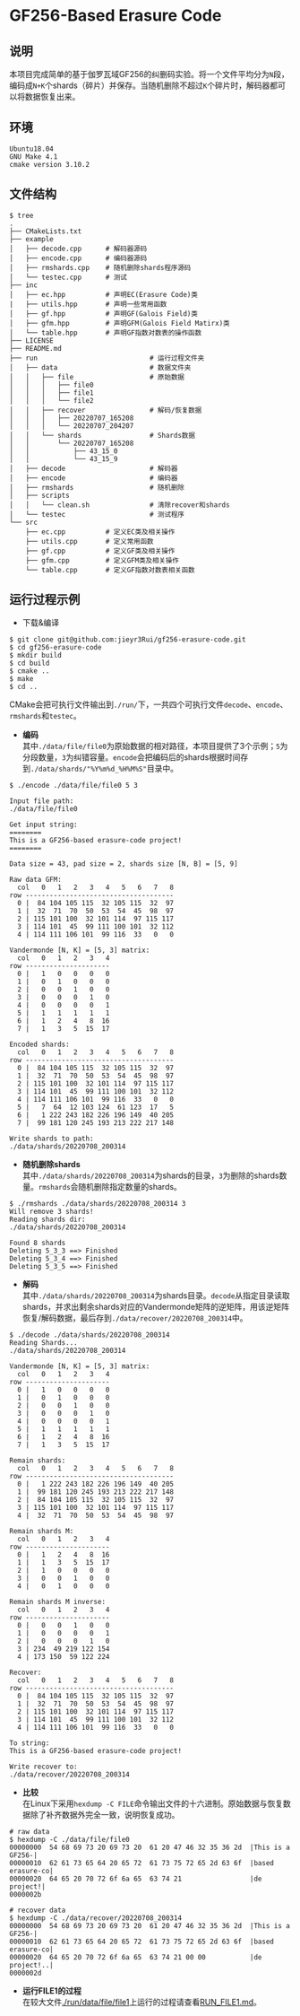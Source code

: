 # GF256-Based Erasure Code 

## 说明
本项目完成简单的基于伽罗瓦域GF256的纠删码实验。将一个文件平均分为`N`段，编码成`N+K`个shards（碎片）并保存。当随机删除不超过`K`个碎片时，解码器都可以将数据恢复出来。

## 环境
```
Ubuntu18.04
GNU Make 4.1
cmake version 3.10.2
``` 

## 文件结构
```
$ tree
.
├── CMakeLists.txt
├── example
│   ├── decode.cpp      # 解码器源码
│   ├── encode.cpp      # 编码器源码
│   ├── rmshards.cpp    # 随机删除shards程序源码
│   └── testec.cpp      # 测试
├── inc
│   ├── ec.hpp          # 声明EC(Erasure Code)类
|   ├── utils.hpp       # 声明一些常用函数
│   ├── gf.hpp          # 声明GF(Galois Field)类
│   ├── gfm.hpp         # 声明GFM(Galois Field Matirx)类
│   └── table.hpp       # 声明GF指数对数表的操作函数
├── LICENSE
├── README.md
├── run                            # 运行过程文件夹
│   ├── data                       # 数据文件夹
│   │   ├── file                   # 原始数据
│   │   │   ├── file0
│   │   │   ├── file1
│   │   │   └── file2
│   │   ├── recover                # 解码/恢复数据
│   │   │   ├── 20220707_165208
│   │   │   └── 20220707_204207
│   │   └── shards                 # Shards数据
│   │       └── 20220707_165208
│   │           ├── 43_15_0
│   │           └── 43_15_9
│   ├── decode                     # 解码器
│   ├── encode                     # 编码器
│   ├── rmshards                   # 随机删除
│   ├── scripts
│   │   └── clean.sh               # 清除recover和shards
│   └── testec                     # 测试程序
└── src
    ├── ec.cpp          # 定义EC类及相关操作
    ├── utils.cpp       # 定义常用函数
    ├── gf.cpp          # 定义GF类及相关操作
    ├── gfm.cpp         # 定义GFM类及相关操作
    └── table.cpp       # 定义GF指数对数表相关函数
```

## 运行过程示例
* 下载&编译<br>
```
$ git clone git@github.com:jieyr3Rui/gf256-erasure-code.git
$ cd gf256-erasure-code
$ mkdir build
$ cd build
$ cmake ..
$ make 
$ cd ..
```
CMake会把可执行文件输出到`./run/`下，一共四个可执行文件`decode`、`encode`、`rmshards`和`testec`。
* **编码**<br>
其中`./data/file/file0`为原始数据的相对路径，本项目提供了3个示例；`5`为分段数量，`3`为纠错容量。`encode`会把编码后的shards根据时间存到`./data/shards/"%Y%m%d_%H%M%S"`目录中。
```
$ ./encode ./data/file/file0 5 3

Input file path:
./data/file/file0

Get input string:
========
This is a GF256-based erasure-code project!
========

Data size = 43, pad size = 2, shards size [N, B] = [5, 9]

Raw data GFM:
  col   0   1   2   3   4   5   6   7   8
row -------------------------------------
  0 |  84 104 105 115  32 105 115  32  97
  1 |  32  71  70  50  53  54  45  98  97
  2 | 115 101 100  32 101 114  97 115 117
  3 | 114 101  45  99 111 100 101  32 112
  4 | 114 111 106 101  99 116  33   0   0

Vandermonde [N, K] = [5, 3] matrix:
  col   0   1   2   3   4
row ---------------------
  0 |   1   0   0   0   0
  1 |   0   1   0   0   0
  2 |   0   0   1   0   0
  3 |   0   0   0   1   0
  4 |   0   0   0   0   1
  5 |   1   1   1   1   1
  6 |   1   2   4   8  16
  7 |   1   3   5  15  17

Encoded shards:
  col   0   1   2   3   4   5   6   7   8
row -------------------------------------
  0 |  84 104 105 115  32 105 115  32  97
  1 |  32  71  70  50  53  54  45  98  97
  2 | 115 101 100  32 101 114  97 115 117
  3 | 114 101  45  99 111 100 101  32 112
  4 | 114 111 106 101  99 116  33   0   0
  5 |   7  64  12 103 124  61 123  17   5
  6 |   1 222 243 182 226 196 149  40 205
  7 |  99 181 120 245 193 213 222 217 148

Write shards to path:
./data/shards/20220708_200314
```

* **随机删除shards**<br>
其中`./data/shards/20220708_200314`为shards的目录，`3`为删除的shards数量。`rmshards`会随机删除指定数量的shards。
```
$ ./rmshards ./data/shards/20220708_200314 3
Will remove 3 shards!
Reading shards dir:
./data/shards/20220708_200314

Found 8 shards
Deleting 5_3_3 ==> Finished
Deleting 5_3_4 ==> Finished
Deleting 5_3_5 ==> Finished
```

* **解码**<br>
其中`./data/shards/20220708_200314`为shards目录。`decode`从指定目录读取shards，并求出剩余shards对应的Vandermonde矩阵的逆矩阵，用该逆矩阵恢复/解码数据，最后存到`./data/recover/20220708_200314`中。
```
$ ./decode ./data/shards/20220708_200314
Reading Shards...
./data/shards/20220708_200314

Vandermonde [N, K] = [5, 3] matrix:
  col   0   1   2   3   4
row ---------------------
  0 |   1   0   0   0   0
  1 |   0   1   0   0   0
  2 |   0   0   1   0   0
  3 |   0   0   0   1   0
  4 |   0   0   0   0   1
  5 |   1   1   1   1   1
  6 |   1   2   4   8  16
  7 |   1   3   5  15  17

Remain shards:
  col   0   1   2   3   4   5   6   7   8
row -------------------------------------
  0 |   1 222 243 182 226 196 149  40 205
  1 |  99 181 120 245 193 213 222 217 148
  2 |  84 104 105 115  32 105 115  32  97
  3 | 115 101 100  32 101 114  97 115 117
  4 |  32  71  70  50  53  54  45  98  97

Remain shards M:
  col   0   1   2   3   4
row ---------------------
  0 |   1   2   4   8  16
  1 |   1   3   5  15  17
  2 |   1   0   0   0   0
  3 |   0   0   1   0   0
  4 |   0   1   0   0   0

Remain shards M inverse:
  col   0   1   2   3   4
row ---------------------
  0 |   0   0   1   0   0
  1 |   0   0   0   0   1
  2 |   0   0   0   1   0
  3 | 234  49 219 122 154
  4 | 173 150  59 122 224

Recover:
  col   0   1   2   3   4   5   6   7   8
row -------------------------------------
  0 |  84 104 105 115  32 105 115  32  97
  1 |  32  71  70  50  53  54  45  98  97
  2 | 115 101 100  32 101 114  97 115 117
  3 | 114 101  45  99 111 100 101  32 112
  4 | 114 111 106 101  99 116  33   0   0

To string:
This is a GF256-based erasure-code project!

Write recover to:
./data/recover/20220708_200314
```

* **比较**<br>
在Linux下采用`hexdump -C FILE`命令输出文件的十六进制。原始数据与恢复数据除了补齐数据外完全一致，说明恢复成功。
```
# raw data
$ hexdump -C ./data/file/file0
00000000  54 68 69 73 20 69 73 20  61 20 47 46 32 35 36 2d  |This is a GF256-|
00000010  62 61 73 65 64 20 65 72  61 73 75 72 65 2d 63 6f  |based erasure-co|
00000020  64 65 20 70 72 6f 6a 65  63 74 21                 |de project!|
0000002b

# recover data
$ hexdump -C ./data/recover/20220708_200314
00000000  54 68 69 73 20 69 73 20  61 20 47 46 32 35 36 2d  |This is a GF256-|
00000010  62 61 73 65 64 20 65 72  61 73 75 72 65 2d 63 6f  |based erasure-co|
00000020  64 65 20 70 72 6f 6a 65  63 74 21 00 00           |de project!..|
0000002d
```

* **运行FILE1的过程**<br>
在较大文件[./run/data/file/file1](./run/data/file/file1)上运行的过程请查看[RUN_FILE1.md](./RUN_FILE1.md)。